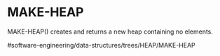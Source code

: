 # MAKE-HEAP
MAKE-HEAP() creates and returns a new heap containing no elements.


#software-engineering/data-structures/trees/HEAP/MAKE-HEAP
